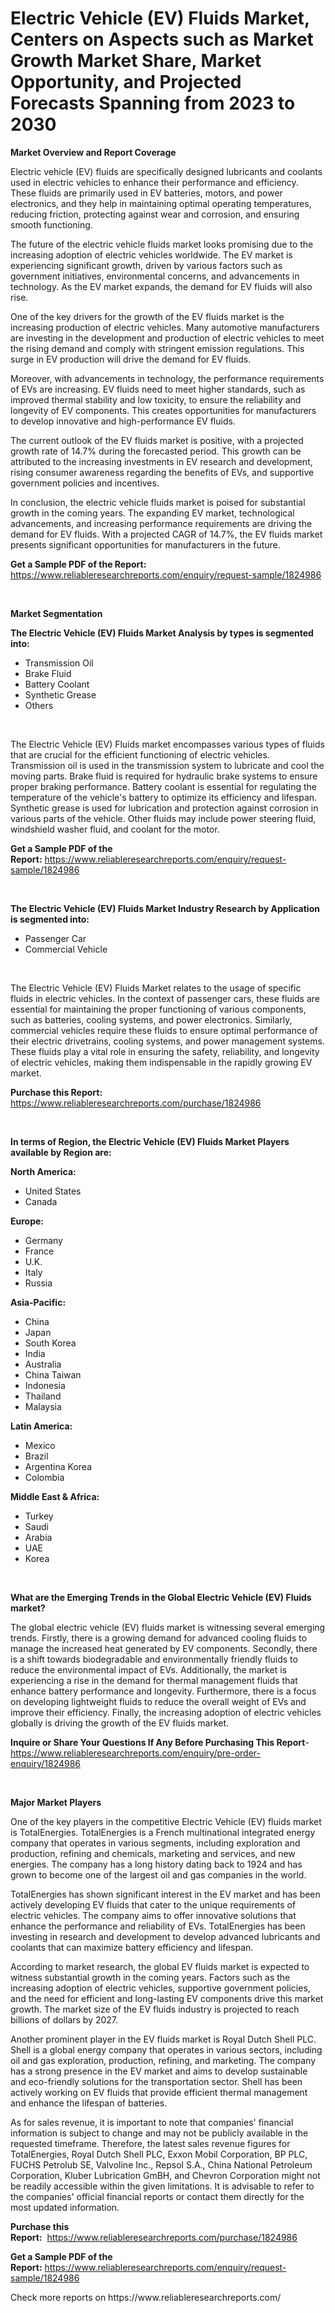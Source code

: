 <p><h1>Electric Vehicle (EV) Fluids Market, Centers on Aspects such as Market Growth Market Share, Market Opportunity, and Projected Forecasts Spanning from 2023 to 2030</h1></p><p><strong>Market Overview and Report Coverage</strong></p>
<p><p>Electric vehicle (EV) fluids are specifically designed lubricants and coolants used in electric vehicles to enhance their performance and efficiency. These fluids are primarily used in EV batteries, motors, and power electronics, and they help in maintaining optimal operating temperatures, reducing friction, protecting against wear and corrosion, and ensuring smooth functioning.</p><p>The future of the electric vehicle fluids market looks promising due to the increasing adoption of electric vehicles worldwide. The EV market is experiencing significant growth, driven by various factors such as government initiatives, environmental concerns, and advancements in technology. As the EV market expands, the demand for EV fluids will also rise.</p><p>One of the key drivers for the growth of the EV fluids market is the increasing production of electric vehicles. Many automotive manufacturers are investing in the development and production of electric vehicles to meet the rising demand and comply with stringent emission regulations. This surge in EV production will drive the demand for EV fluids.</p><p>Moreover, with advancements in technology, the performance requirements of EVs are increasing. EV fluids need to meet higher standards, such as improved thermal stability and low toxicity, to ensure the reliability and longevity of EV components. This creates opportunities for manufacturers to develop innovative and high-performance EV fluids.</p><p>The current outlook of the EV fluids market is positive, with a projected growth rate of 14.7% during the forecasted period. This growth can be attributed to the increasing investments in EV research and development, rising consumer awareness regarding the benefits of EVs, and supportive government policies and incentives.</p><p>In conclusion, the electric vehicle fluids market is poised for substantial growth in the coming years. The expanding EV market, technological advancements, and increasing performance requirements are driving the demand for EV fluids. With a projected CAGR of 14.7%, the EV fluids market presents significant opportunities for manufacturers in the future.</p></p>
<p><strong>Get a Sample PDF of the Report:</strong> <a href="https://www.reliableresearchreports.com/enquiry/request-sample/1824986">https://www.reliableresearchreports.com/enquiry/request-sample/1824986</a></p>
<p>&nbsp;</p>
<p><strong>Market Segmentation</strong></p>
<p><strong>The Electric Vehicle (EV) Fluids Market Analysis by types is segmented into:</strong></p>
<p><ul><li>Transmission Oil</li><li>Brake Fluid</li><li>Battery Coolant</li><li>Synthetic Grease</li><li>Others</li></ul></p>
<p>&nbsp;</p>
<p><p>The Electric Vehicle (EV) Fluids market encompasses various types of fluids that are crucial for the efficient functioning of electric vehicles. Transmission oil is used in the transmission system to lubricate and cool the moving parts. Brake fluid is required for hydraulic brake systems to ensure proper braking performance. Battery coolant is essential for regulating the temperature of the vehicle's battery to optimize its efficiency and lifespan. Synthetic grease is used for lubrication and protection against corrosion in various parts of the vehicle. Other fluids may include power steering fluid, windshield washer fluid, and coolant for the motor.</p></p>
<p><strong>Get a Sample PDF of the Report:</strong>&nbsp;<a href="https://www.reliableresearchreports.com/enquiry/request-sample/1824986">https://www.reliableresearchreports.com/enquiry/request-sample/1824986</a></p>
<p>&nbsp;</p>
<p><strong>The Electric Vehicle (EV) Fluids Market Industry Research by Application is segmented into:</strong></p>
<p><ul><li>Passenger Car</li><li>Commercial Vehicle</li></ul></p>
<p>&nbsp;</p>
<p><p>The Electric Vehicle (EV) Fluids Market relates to the usage of specific fluids in electric vehicles. In the context of passenger cars, these fluids are essential for maintaining the proper functioning of various components, such as batteries, cooling systems, and power electronics. Similarly, commercial vehicles require these fluids to ensure optimal performance of their electric drivetrains, cooling systems, and power management systems. These fluids play a vital role in ensuring the safety, reliability, and longevity of electric vehicles, making them indispensable in the rapidly growing EV market.</p></p>
<p><strong>Purchase this Report:</strong>&nbsp; <a href="https://www.reliableresearchreports.com/purchase/1824986">https://www.reliableresearchreports.com/purchase/1824986</a></p>
<p>&nbsp;</p>
<p><strong>In terms of Region, the Electric Vehicle (EV) Fluids Market Players available by Region are:</strong></p>
<p>
    <p> <strong> North America: </strong>
        <ul>
            <li>United States</li>
            <li>Canada</li>
        </ul>
        </p> 
    <p> <strong> Europe: </strong>
        <ul>
            <li>Germany</li>
            <li>France</li>
            <li>U.K.</li>
            <li>Italy</li>
            <li>Russia</li>
        </ul>
        </p> 
    <p> <strong> Asia-Pacific: </strong>
        <ul>
            <li>China</li>
            <li>Japan</li>
            <li>South Korea</li>
            <li>India</li>
            <li>Australia</li>
            <li>China Taiwan</li>
            <li>Indonesia</li>
            <li>Thailand</li>
            <li>Malaysia</li>
        </ul>
        </p> 
    <p> <strong> Latin America: </strong>
        <ul>
            <li>Mexico</li>
            <li>Brazil</li>
            <li>Argentina Korea</li>
            <li>Colombia</li>
        </ul>
        </p> 
    <p> <strong> Middle East & Africa: </strong>
        <ul>
            <li>Turkey</li>
            <li>Saudi</li>
            <li>Arabia</li>
            <li>UAE</li>
            <li>Korea</li>
        </ul>
    </p>
    </p>
<p>&nbsp;</p>
<p><strong>What are the Emerging Trends in the Global Electric Vehicle (EV) Fluids market?</strong></p>
<p><p>The global electric vehicle (EV) fluids market is witnessing several emerging trends. Firstly, there is a growing demand for advanced cooling fluids to manage the increased heat generated by EV components. Secondly, there is a shift towards biodegradable and environmentally friendly fluids to reduce the environmental impact of EVs. Additionally, the market is experiencing a rise in the demand for thermal management fluids that enhance battery performance and longevity. Furthermore, there is a focus on developing lightweight fluids to reduce the overall weight of EVs and improve their efficiency. Finally, the increasing adoption of electric vehicles globally is driving the growth of the EV fluids market.</p></p>
<p><strong>Inquire or Share Your Questions If Any Before Purchasing This Report</strong>- <a href="https://www.reliableresearchreports.com/enquiry/pre-order-enquiry/1824986">https://www.reliableresearchreports.com/enquiry/pre-order-enquiry/1824986</a></p>
<p>&nbsp;</p>
<p><strong>Major Market Players</strong></p>
<p><p>One of the key players in the competitive Electric Vehicle (EV) fluids market is TotalEnergies. TotalEnergies is a French multinational integrated energy company that operates in various segments, including exploration and production, refining and chemicals, marketing and services, and new energies. The company has a long history dating back to 1924 and has grown to become one of the largest oil and gas companies in the world.</p><p>TotalEnergies has shown significant interest in the EV market and has been actively developing EV fluids that cater to the unique requirements of electric vehicles. The company aims to offer innovative solutions that enhance the performance and reliability of EVs. TotalEnergies has been investing in research and development to develop advanced lubricants and coolants that can maximize battery efficiency and lifespan.</p><p>According to market research, the global EV fluids market is expected to witness substantial growth in the coming years. Factors such as the increasing adoption of electric vehicles, supportive government policies, and the need for efficient and long-lasting EV components drive this market growth. The market size of the EV fluids industry is projected to reach billions of dollars by 2027.</p><p>Another prominent player in the EV fluids market is Royal Dutch Shell PLC. Shell is a global energy company that operates in various sectors, including oil and gas exploration, production, refining, and marketing. The company has a strong presence in the EV market and aims to develop sustainable and eco-friendly solutions for the transportation sector. Shell has been actively working on EV fluids that provide efficient thermal management and enhance the lifespan of batteries.</p><p>As for sales revenue, it is important to note that companies' financial information is subject to change and may not be publicly available in the requested timeframe. Therefore, the latest sales revenue figures for TotalEnergies, Royal Dutch Shell PLC, Exxon Mobil Corporation, BP PLC, FUCHS Petrolub SE, Valvoline Inc., Repsol S.A., China National Petroleum Corporation, Kluber Lubrication GmBH, and Chevron Corporation might not be readily accessible within the given limitations. It is advisable to refer to the companies' official financial reports or contact them directly for the most updated information.</p></p>
<p><strong>Purchase this Report:</strong>&nbsp;&nbsp;<a href="https://www.reliableresearchreports.com/purchase/1824986">https://www.reliableresearchreports.com/purchase/1824986</a></p>
<p></p>
<p><strong>Get a Sample PDF of the Report:</strong>&nbsp;<a href="https://www.reliableresearchreports.com/enquiry/request-sample/1824986">https://www.reliableresearchreports.com/enquiry/request-sample/1824986</a></p>
<p>Check more reports on https://www.reliableresearchreports.com/</p>
